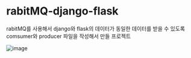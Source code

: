 # rabitMQ-django-flask

rabitMQ를 사용해서 django와 flask의 데이터가 동일한 데이터를 받을 수 있도록 comsumer와 producer 파일을 작성해서 만들 프로젝트



![image](https://user-images.githubusercontent.com/87759612/170256243-edf9a633-0556-45ca-8027-361cdf481a21.PNG)
